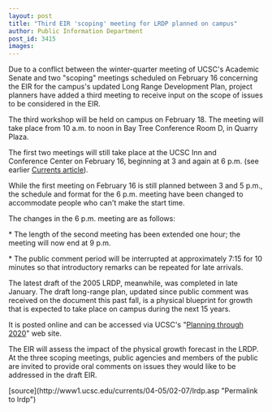 ```yaml
---
layout: post
title: "Third EIR 'scoping' meeting for LRDP planned on campus"
author: Public Information Department
post_id: 3415
images:
---
```


<a name="content" id="content"></a>
<p>
  Due to a conflict between the winter-quarter meeting of UCSC's Academic Senate and two "scoping" meetings scheduled on February 16 concerning the EIR for the campus's updated Long Range Development Plan, project planners have added a third meeting to receive input on the scope of issues to be considered in the EIR.
</p>
<p>
  The third workshop will be held on campus on February 18. The meeting will take place from 10 a.m. to noon in Bay Tree Conference Room D, in Quarry Plaza.
</p>
<p>
  The first two meetings will still take place at the UCSC Inn and<br>
  Conference Center on February 16, beginning at 3 and again at 6 p.m. (see earlier <a href="http://currents.ucsc.edu/04-05/01-24/lrdp.asp">Currents article</a>).
</p>
<p>
  While the first meeting on February 16 is still planned between 3 and 5 p.m., the schedule and format for the 6 p.m. meeting have been changed to accommodate people who can't make the start time.
</p>
<p>
  The changes in the 6 p.m. meeting are as follows:
</p>
<p>
  * The length of the second meeting has been extended one hour; the meeting will now end at 9 p.m.
</p>
<p>
  * The public comment period will be interrupted at approximately 7:15 for 10 minutes so that introductory remarks can be repeated for late arrivals.
</p>
<p>
  The latest draft of the 2005 LRDP, meanwhile, was completed in late January. The draft long-range plan, updated since public comment was received on the document this past fall, is a physical blueprint for growth that is expected to take place on campus during the next 15 years.
</p>
<p>
  It is posted online and can be accessed via UCSC's "<a href="http://www.ucsc.edu/planning_2020">Planning through 2020</a>" web site.
</p>
<p>
  The EIR will assess the impact of the physical growth forecast in the LRDP. At the three scoping meetings, public agencies and members of the public are invited to provide oral comments on issues they would like to be addressed in the draft EIR.
</p>
[source](http://www1.ucsc.edu/currents/04-05/02-07/lrdp.asp "Permalink to lrdp")

